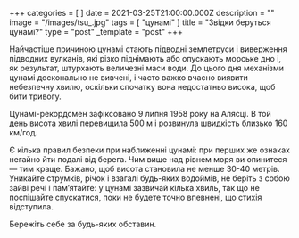 +++
categories = [ ]
date = 2021-03-25T21:00:00.000Z
description = ""
image = "/images/tsu_.jpg"
tags = [ "цунамі" ]
title = "Звідки беруться цунамі?"
type = "post"
_template = "post"
+++

Найчастіше причиною цунамі стають підводні землетруси і виверження підводних вулканів, які різко піднімають або опускають морське дно і, як результат, штурхають величезні маси води. До цього дня механізми цунамі досконально не вивчені, і часто важко вчасно виявити небезпечну хвилю, оскільки спочатку вона недостатньо висока, щоб бити тривогу.  
  
Цунамі-рекордсмен зафіксовано 9 липня 1958 року на Алясці. В той день висота хвилі перевищила 500 м і розвинула швидкість близько 160 км/год.  
  
Є кілька правил безпеки при наближеннi цунамі: при перших же ознаках негайно йти подалі від берега. Чим вище над рівнем моря ви опинитеся — тим краще. Бажано, щоб висота становила не менше 30-40 метрів. Уникайте струмків, річок і взагалі будь-яких водоймiв, не беріть з собою зайві речі і пам’ятайте: у цунамі зазвичай кілька хвиль, так що не поспішайте спускатися, поки не будете точно впевнені, що стихія відступила.  
  
Бережіть себе за будь-яких обставин.

